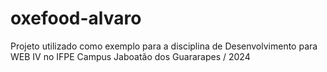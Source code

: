 # oxefood-alvaro
Projeto utilizado como exemplo para a disciplina de Desenvolvimento para WEB IV no IFPE Campus Jaboatão dos Guararapes / 2024
